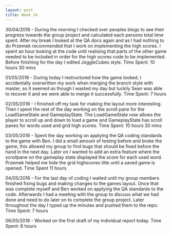```yaml
---
layout: post 
title: Week 14
---
```


30/04/2018 - During the morning I checked over peoples blogs to see their progress towards the group project and calculated each persons total time spent. After my break I looked at the QA docs again and as I had nothing to do Przemek recommended that I work on implementing the high scores. I spent an hour looking at the code until realising that parts of the other game needed to be included in order for the high scores code to be implemented. Before finishing for the day I edited JoggleCubes style. Time Spent: 10 hours 30 mins

01/05/2018 - During today I restructured how the game looked. I accidentally overwritten my work when merging the branch style with master, so it seemed as though I wasted my day but luckily Sean was able to recover it and we were able to merge it successfully. Time Spent: 7 hours

02/05/2018 - I finished off my task for making the layout more interesting. Then I spent the rest of the day working on the scroll pane for the LoadGameState and GameplayState. The LoadGameState now allows the player to scroll up and down to load a game and GameplayState has scroll panes for words used and grid high scores. Time Spent: 10 hours 30 mins 

03/05/2018 - Spent the day working on applying the QA coding standards to the game with Ben. I did a small amount of testing before and broke the game, this allowed my group to find bugs that should be fixed before the hand in the next day. Later on I wanted to add an extra feature where the scrollpane on the gameplay state displayed the score for each used word. Przemek helped me hide the grid highscores title until a saved game is opened. Time Spent 11 hours

04/05/2018 - For the last day of coding I waited until my group members finished fixing bugs and making changes to the games layout. Once that was complete myself and Ben worked on applying the QA standards to the code. Afterwards I had a meeting with the group to discuss what we had done and need to do later on to complete the group project. Later throughout the day I typed up the minutes and pushed them to the repo. Time Spent: 7 hours  

06/05/2018 - Worked on the first draft of my individual report today. Time Spent: 6 hours  